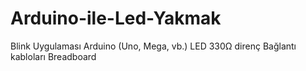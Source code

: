 # Arduino-ile-Led-Yakmak
Blink Uygulaması
Arduino (Uno, Mega, vb.)
LED
330Ω direnç
Bağlantı kabloları
Breadboard
